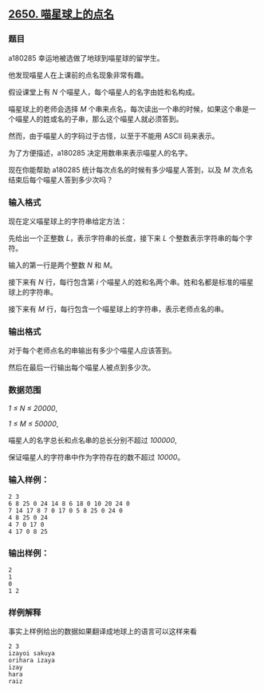 ## [2650. 喵星球上的点名](https://www.acwing.com/problem/content/2652/)

### 题目

a180285 幸运地被选做了地球到喵星球的留学生。

他发现喵星人在上课前的点名现象非常有趣。

假设课堂上有 *N* 个喵星人，每个喵星人的名字由姓和名构成。

喵星球上的老师会选择 *M* 个串来点名，每次读出一个串的时候，如果这个串是一个喵星人的姓或名的子串，那么这个喵星人就必须答到。

然而，由于喵星人的字码过于古怪，以至于不能用 ASCII 码来表示。

为了方便描述，a180285 决定用数串来表示喵星人的名字。

现在你能帮助 a180285 统计每次点名的时候有多少喵星人答到，以及 *M* 次点名结束后每个喵星人答到多少次吗？

### 输入格式

现在定义喵星球上的字符串给定方法：

先给出一个正整数 *L*，表示字符串的长度，接下来 *L* 个整数表示字符串的每个字符。

输入的第一行是两个整数 *N* 和 *M*。

接下来有 *N* 行，每行包含第 *i* 个喵星人的姓和名两个串。姓和名都是标准的喵星球上的字符串。

接下来有 *M* 行，每行包含一个喵星球上的字符串，表示老师点名的串。

### 输出格式

对于每个老师点名的串输出有多少个喵星人应该答到。

然后在最后一行输出每个喵星人被点到多少次。

### 数据范围

*1 ≤ N ≤ 20000*,

*1 ≤ M ≤ 50000*,

喵星人的名字总长和点名串的总长分别不超过 *100000*,

保证喵星人的字符串中作为字符存在的数不超过 *10000*。

### 输入样例：

```
2 3
6 8 25 0 24 14 8 6 18 0 10 20 24 0
7 14 17 8 7 0 17 0 5 8 25 0 24 0
4 8 25 0 24
4 7 0 17 0
4 17 0 8 25
```

### 输出样例：

```
2
1
0
1 2
```

### 样例解释

事实上样例给出的数据如果翻译成地球上的语言可以这样来看

```
2 3
izayoi sakuya
orihara izaya
izay
hara
raiz
```
